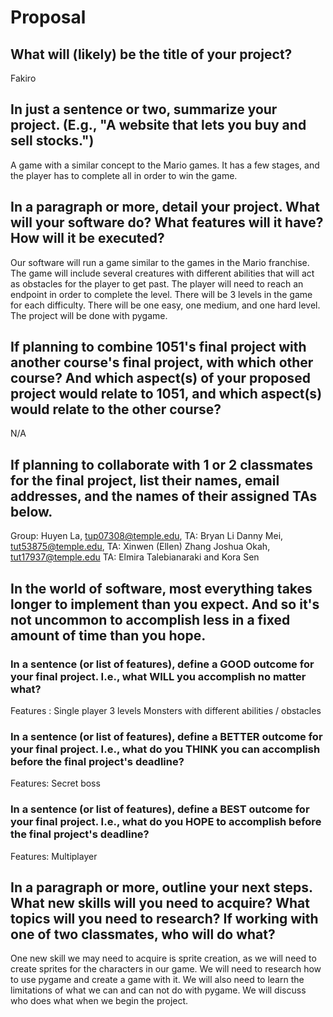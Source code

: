 # Proposal

## What will (likely) be the title of your project?

Fakiro 

## In just a sentence or two, summarize your project. (E.g., "A website that lets you buy and sell stocks.")

A game with a similar concept to the Mario games. It has a few stages, and the player has to complete all in order to win the game. 

## In a paragraph or more, detail your project. What will your software do? What features will it have? How will it be executed?

Our software will run a game similar to the games in the Mario franchise. The game will include several creatures with different abilities that will act as obstacles for the player to get past. The player will need to reach an endpoint in order to complete the level. There will be 3 levels in the game for each difficulty. There will be one easy, one medium, and one hard level. The project will be done with pygame. 

## If planning to combine 1051's final project with another course's final project, with which other course? And which aspect(s) of your proposed project would relate to 1051, and which aspect(s) would relate to the other course?

N/A

## If planning to collaborate with 1 or 2 classmates for the final project, list their names, email addresses, and the names of their assigned TAs below.

Group:
Huyen La, tup07308@temple.edu, TA: Bryan Li
Danny Mei, tut53875@temple.edu, TA: Xinwen (Ellen) Zhang 
Joshua Okah, tut17937@temple.edu TA: Elmira Talebianaraki and Kora Sen

## In the world of software, most everything takes longer to implement than you expect. And so it's not uncommon to accomplish less in a fixed amount of time than you hope.

### In a sentence (or list of features), define a GOOD outcome for your final project. I.e., what WILL you accomplish no matter what?

Features : 
Single player
3 levels
Monsters with different abilities / obstacles 


### In a sentence (or list of features), define a BETTER outcome for your final project. I.e., what do you THINK you can accomplish before the final project's deadline?

Features: 
Secret boss 

### In a sentence (or list of features), define a BEST outcome for your final project. I.e., what do you HOPE to accomplish before the final project's deadline?

Features: 
Multiplayer 


## In a paragraph or more, outline your next steps. What new skills will you need to acquire? What topics will you need to research? If working with one of two classmates, who will do what?

One new skill we may need to acquire is sprite creation, as we will need to create sprites for the characters in our game. We will need to research how to use pygame and create a game with it. We will also need to learn the limitations of what we can and can not do with pygame. We will discuss who does what when we begin the project. 



